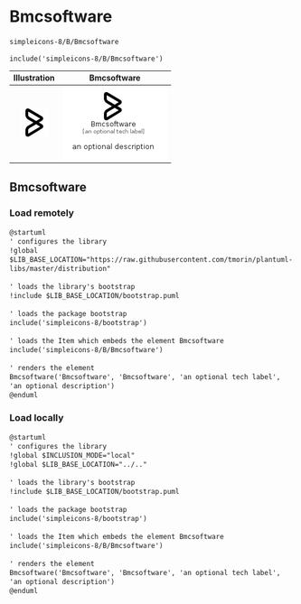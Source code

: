 # Bmcsoftware


```text
simpleicons-8/B/Bmcsoftware
```

```text
include('simpleicons-8/B/Bmcsoftware')
```



| Illustration | Bmcsoftware |
| :---: | :---: |
| ![illustration for Illustration](../../simpleicons-8/B/Bmcsoftware.png) | ![illustration for Bmcsoftware](../../simpleicons-8/B/Bmcsoftware.Local.png) |




## Bmcsoftware

### Load remotely
```plantuml
@startuml
' configures the library
!global $LIB_BASE_LOCATION="https://raw.githubusercontent.com/tmorin/plantuml-libs/master/distribution"

' loads the library's bootstrap
!include $LIB_BASE_LOCATION/bootstrap.puml

' loads the package bootstrap
include('simpleicons-8/bootstrap')

' loads the Item which embeds the element Bmcsoftware
include('simpleicons-8/B/Bmcsoftware')

' renders the element
Bmcsoftware('Bmcsoftware', 'Bmcsoftware', 'an optional tech label', 'an optional description')
@enduml
```

### Load locally
```plantuml
@startuml
' configures the library
!global $INCLUSION_MODE="local"
!global $LIB_BASE_LOCATION="../.."

' loads the library's bootstrap
!include $LIB_BASE_LOCATION/bootstrap.puml

' loads the package bootstrap
include('simpleicons-8/bootstrap')

' loads the Item which embeds the element Bmcsoftware
include('simpleicons-8/B/Bmcsoftware')

' renders the element
Bmcsoftware('Bmcsoftware', 'Bmcsoftware', 'an optional tech label', 'an optional description')
@enduml
```

